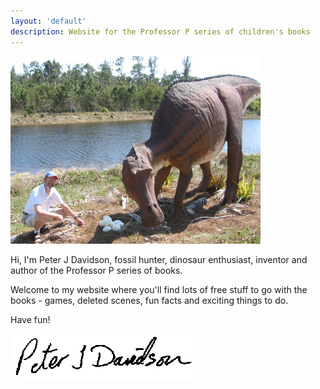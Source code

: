 ```yaml
---
layout: 'default'
description: Website for the Professor P series of children's books
---
```


![Photo of Peter examining some dinosaur eggs](/images/peter-examines-eggs.jpg)

Hi, I'm Peter J Davidson, fossil hunter, dinosaur enthusiast, inventor and author of the Professor P series of books.

Welcome to my website where you'll find lots of free stuff to go with the books - games, deleted scenes, fun facts and exciting things to do.

Have fun!

![Peter J Davidson](/images/signature.gif)

